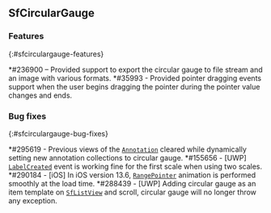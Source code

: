 ## SfCircularGauge

### Features
{:#sfcirculargauge-features}

*\#236900 – Provided support to export the circular gauge to file stream and an image with various formats. 
*\#35993 - Provided pointer dragging events support when the user begins dragging the pointer during the pointer value changes and ends.


### Bug fixes
{:#sfcirculargauge-bug-fixes}

*\#295619 - Previous views of the [`Annotation`](https://help.syncfusion.com/xamarin/circular-gauge/annotations) cleared while dynamically setting new annotation collections to circular gauge.
*\#155656 - [UWP] [`LabelCreated`](https://help.syncfusion.com/xamarin/circular-gauge/scales#events) event is working fine for the first scale when using two scales.
*\#290184 - [iOS] In iOS version 13.6, [`RangePointer`](https://help.syncfusion.com/xamarin/circular-gauge/pointers#range-pointer) animation is performed smoothly at the load time.
*\#288439  - [UWP] Adding circular gauge as an item template on [`SfListView`](https://help.syncfusion.com/xamarin/listview/getting-started) and scroll, circular gauge will no longer throw any exception.
